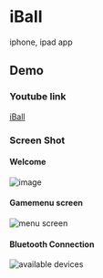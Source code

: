 iBall
=====

iphone, ipad app

Demo
----------------
### Youtube link
[iBall](http://crataj1-amo-app000.c4sa.net)

### Screen Shot
#### Welcome
![image](https://raw.github.com/nghialv2607/iBall/master/readmeData/image.png)

#### Gamemenu screen
![menu screen](https://raw.github.com/nghialv2607/iBall/master/readmeData/ipad-gamemenu.PNG)

#### Bluetooth Connection
![available devices](https://raw.github.com/nghialv2607/iBall/master/readmeData/iphone-availabledevices.PNG)
